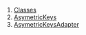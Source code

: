 1.  [Classes](./#classes)
2.  [AsymetricKeys](./AsymetricKeys-class.md)
3.  [AsymetricKeysAdapter](./AsymetricKeysAdapter-class.md)
